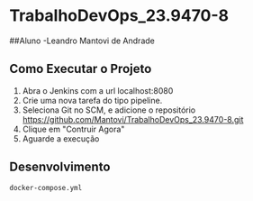 # TrabalhoDevOps_23.9470-8

##Aluno
-Leandro Mantovi de Andrade

## Como Executar o Projeto
1. Abra o Jenkins com a url localhost:8080
2. Crie uma nova tarefa do tipo pipeline.
3. Seleciona Git no SCM, e adicione o repositório https://github.com/Mantovi/TrabalhoDevOps_23.9470-8.git
4.  Clique em "Contruir Agora"
5.  Aguarde a execução

## Desenvolvimento
`docker-compose.yml`


